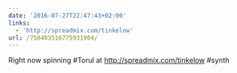```yaml
---
date: '2016-07-27T22:47:43+02:00'
links:
  - 'http://spreadmix.com/tinkelow'
url: /758403516775931904/
---
```

Right now spinning #Torul at http://spreadmix.com/tinkelow #synth
